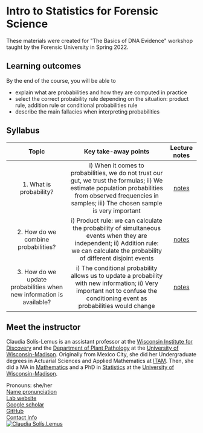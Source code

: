 # Intro to Statistics for Forensic Science

These materials were created for "The Basics of DNA Evidence" workshop taught by the Forensic University in Spring 2022.


## Learning outcomes

By the end of the course, you will be able to
- explain what are probabilities and how they are computed in practice
- select the correct probability rule depending on the situation: product rule, addition rule or conditional probabilities rule
- describe the main fallacies when interpreting probabilities

## Syllabus

| Topic | Key take-away points | Lecture notes |
| :---:   | :---: | :---:       |
| 1. What is probability? | i) When it comes to probabilities, we do not trust our gut, we trust the formulas; ii) We estimate population probabilities from observed frequencies in samples; iii) The chosen sample is very important | [notes](https://crsl4.github.io/forensic-stat//lecture-notes/1what-is-prob.html) | 
| 2. How do we combine probabilities? | i) Product rule: we can calculate the probability of simultaneous events when they are independent; ii) Addition rule: we can calculate the probability of different disjoint events  |  [notes](https://crsl4.github.io/forensic-stat//lecture-notes/2combining-probs.html) |
| 3. How do we update probabilities when new information is available? | i) The conditional probability allows us to update a probability with new information; ii) Very important not to confuse the conditioning event as probabilities would change  |  [notes](https://crsl4.github.io/forensic-stat//lecture-notes/3updating-probs.html) |


## Meet the instructor

Claudia Sol&iacute;s-Lemus is an assistant professor at the [Wisconsin Institute for Discovery](https://wid.wisc.edu/) and the [Department of Plant Pathology](https://plantpath.wisc.edu/) at the [University of Wisconsin-Madison](http://www.wisc.edu). Originally from Mexico City, she did her Undergraduate degrees
in Actuarial Sciences and Applied Mathematics at [ITAM](https://www.itam.mx/en).
Then, she did a MA in [Mathematics](http://www.math.wisc.edu) and a PhD in [Statistics](http://www.stat.wisc.edu) at the [University of Wisconsin-Madison](http://www.wisc.edu). 

<div class="container">
    <div class="row-fluid">
        <div class="span5">
        Pronouns: she/her <br/>
        <a href="https://namedrop.io/claudiasolislemus">Name pronunciation</a><br/>
        <a href="https://solislemuslab.github.io/">Lab website</a><br/>
        <a href="https://scholar.google.com/citations?user=GrUypj8AAAAJ&hl=en&oi=ao">Google scholar</a><br/>
        <a href="https://github.com/crsl4">GitHub</a><br/>
        <a href="https://solislemuslab.github.io//pages/people.html">Contact Info</a><br/>
        </div>
        <div class="span2">
        <a href="../pics/claudiaSmall1.png">
            <img src="https://crsl4.github.io/forensic-stat//pics/claudiaSmall1.png"
                  title="Claudia Sol&iacute;s-Lemus" alt="Claudia Sol&iacute;s.Lemus"/></a>
        </div>
    </div>
</div>

